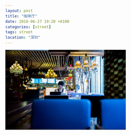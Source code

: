 ```yaml
---
layout: post
title: "咖啡厅"
date: 2018-06-27 19:20 +0100
categories: [street]
tags: street
location: "深圳"
---
```


<img src="/img/2018/20180627-L1009219.jpg" alt="咖啡厅" style="width: 75%; height: 75%"/>
